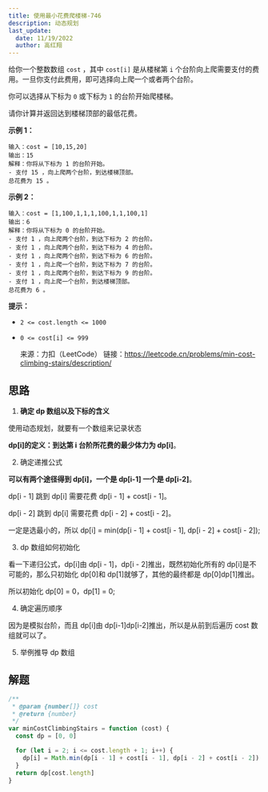 ```yaml
---
title: 使用最小花费爬楼梯-746
description: 动态规划
last_update:
  date: 11/19/2022
  author: 高红翔
---
```


给你一个整数数组 `cost` ，其中 `cost[i]` 是从楼梯第 `i` 个台阶向上爬需要支付的费用。一旦你支付此费用，即可选择向上爬一个或者两个台阶。

你可以选择从下标为 `0` 或下标为 `1` 的台阶开始爬楼梯。

请你计算并返回达到楼梯顶部的最低花费。

**示例 1：**

```
输入：cost = [10,15,20]
输出：15
解释：你将从下标为 1 的台阶开始。
- 支付 15 ，向上爬两个台阶，到达楼梯顶部。
总花费为 15 。
```

**示例 2：**

```
输入：cost = [1,100,1,1,1,100,1,1,100,1]
输出：6
解释：你将从下标为 0 的台阶开始。
- 支付 1 ，向上爬两个台阶，到达下标为 2 的台阶。
- 支付 1 ，向上爬两个台阶，到达下标为 4 的台阶。
- 支付 1 ，向上爬两个台阶，到达下标为 6 的台阶。
- 支付 1 ，向上爬一个台阶，到达下标为 7 的台阶。
- 支付 1 ，向上爬两个台阶，到达下标为 9 的台阶。
- 支付 1 ，向上爬一个台阶，到达楼梯顶部。
总花费为 6 。
```

**提示：**

- `2 <= cost.length <= 1000`
- `0 <= cost[i] <= 999`

  来源：力扣（LeetCode）
  链接：https://leetcode.cn/problems/min-cost-climbing-stairs/description/

## 思路

1. **确定 dp 数组以及下标的含义**

使用动态规划，就要有一个数组来记录状态

**dp[i]的定义：到达第 i 台阶所花费的最少体力为 dp[i]**。

2. 确定递推公式

**可以有两个途径得到 dp[i]，一个是 dp[i-1] 一个是 dp[i-2]**。

dp[i - 1] 跳到 dp[i] 需要花费 dp[i - 1] + cost[i - 1]。

dp[i - 2] 跳到 dp[i] 需要花费 dp[i - 2] + cost[i - 2]。

一定是选最小的，所以 dp[i] = min(dp[i - 1] + cost[i - 1], dp[i - 2] + cost[i - 2]);

3. dp 数组如何初始化

看一下递归公式，dp[i]由 dp[i - 1]，dp[i - 2]推出，既然初始化所有的 dp[i]是不可能的，那么只初始化 dp[0]和 dp[1]就够了，其他的最终都是 dp[0]dp[1]推出。

所以初始化 dp[0] = 0，dp[1] = 0;

4. 确定遍历顺序

因为是模拟台阶，而且 dp[i]由 dp[i-1]dp[i-2]推出，所以是从前到后遍历 cost 数组就可以了。

5. 举例推导 dp 数组

## 解题

```js
/**
 * @param {number[]} cost
 * @return {number}
 */
var minCostClimbingStairs = function (cost) {
  const dp = [0, 0]

  for (let i = 2; i <= cost.length + 1; i++) {
    dp[i] = Math.min(dp[i - 1] + cost[i - 1], dp[i - 2] + cost[i - 2])
  }
  return dp[cost.length]
}
```
